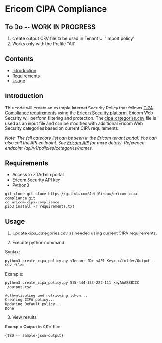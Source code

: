 # Ericom CIPA Compliance

## To Do -- WORK IN PROGRESS
1. create output CSV file to be used in Tenant UI "import policy"
2. Works only with the Profile "All"

## Contents

- [Introduction](#introduction)
- [Requirements](#requirements)
- [Usage](#usage)

## Introduction

This code will create an example Internet Security Policy that follows [CIPA Compliance requirements](https://www.usac.org/e-rate/applicant-process/starting-services/cipa/) using the [Ericom Security platform](https://www.ericom.com). Ericom Web Security will perform filtering and protection. The [cipa_categories.csv](./cipa_categories.csv) file is used as an input file and can be modified with additional Ericom Web Security categories based on current CIPA requirements.

*Note: The full category list can be seen in the Ericom tenant portal. You can also call the API endpoint. See [Ericom API](https://editor.swagger.io/?url=https://ztadmin.ericomcloud.net/api/v1/api-reference/specification.json) for more details. Reference endpoint /api/v1/policies/categories/names.*

## Requirements

- Access to ZTAdmin portal
- Ericom Security API key
- Python3

```
git clone git clone https://github.com/JeffGiroux/ericom-cipa-compliance.git
cd ericom-cipa-compliance
pip3 install -r requirements.txt
```

## Usage

1. Update [cipa_categories.csv](./cipa_categories.csv) as needed using current CIPA requirements. 

2. Execute python command.

Syntax:
```
python3 create_cipa_policy.py <Tenant ID> <API Key> </folder/Output-CSV-file>
```

Example:
```
python3 create_cipa_policy.py 555-444-333-222-111 keyAAABBBCCC ./output.csv

Authenticating and retrieving token...
Creating CIPA policy...
Updating Default policy...
Done!
```

3. View results

Example Output in CSV file:
```
{TBD -- sample-json-output}
```